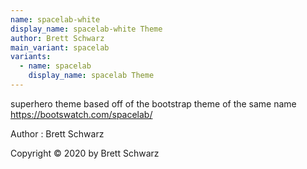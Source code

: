 ```yaml
---
name: spacelab-white
display_name: spacelab-white Theme
author: Brett Schwarz
main_variant: spacelab
variants:
  - name: spacelab
    display_name: spacelab Theme
---
```

superhero theme based off of the bootstrap theme of the same name https://bootswatch.com/spacelab/

Author
: Brett Schwarz

Copyright © 2020 by Brett Schwarz
